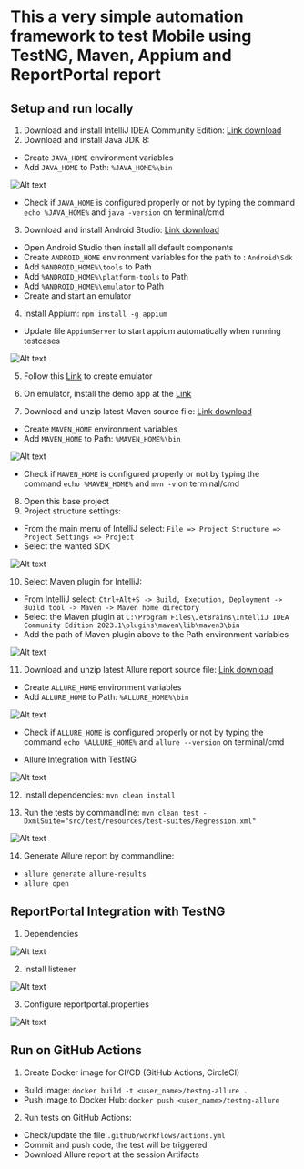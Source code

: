 # This a very simple automation framework to test Mobile using TestNG, Maven, Appium and ReportPortal report

## Setup and run locally
1. Download and install IntelliJ IDEA Community Edition: [Link download](https://www.jetbrains.com/idea/download/download-thanks.html?platform=windows&code=IIC)
2. Download and install Java JDK 8:
- Create `JAVA_HOME` environment variables
- Add `JAVA_HOME` to Path: `%JAVA_HOME%\bin`

![Alt text](./assets/JavaHome.png?raw=true "JAVA_HOME")

- Check if `JAVA_HOME` is configured properly or not by typing the command `echo %JAVA_HOME%` and `java -version` on terminal/cmd

3.  Download and install Android Studio: [Link download](https://developer.android.com/studio)
- Open Android Studio then install all default components
- Create `ANDROID_HOME` environment variables for the path to : `Android\Sdk`
- Add `%ANDROID_HOME%\tools` to Path
- Add `%ANDROID_HOME%\platform-tools` to Path
- Add `%ANDROID_HOME%\emulator` to Path
- Create and start an emulator

4. Install Appium: `npm install -g appium`
- Update file `AppiumServer` to start appium automatically when running testcases

![Alt text](./assets/AutoStartAppium.png?raw=true "AutoStartAppium")


5. Follow this [Link](https://developer.android.com/studio/run/managing-avds) to create emulator

6. On emulator, install the demo app at the [Link](https://github.com/webdriverio/native-demo-app/releases/download/v0.4.0/Android-NativeDemoApp-0.4.0.apk)

7. Download and unzip latest Maven source file: [Link download](https://dlcdn.apache.org/maven/maven-3)
- Create `MAVEN_HOME` environment variables
- Add `MAVEN_HOME` to Path: `%MAVEN_HOME%\bin`

![Alt text](./assets/MavenHome.png?raw=true "MAVEN_HOME")

- Check if `MAVEN_HOME` is configured properly or not by typing the command `echo %MAVEN_HOME%` and `mvn -v` on terminal/cmd

8. Open this base project
9. Project structure settings:
- From the main menu of IntelliJ select: `File => Project Structure => Project Settings => Project`
- Select the wanted SDK

![Alt text](./assets/ProjectSetings.png?raw=true "ProjectSetings")

10. Select Maven plugin for IntelliJ:
- From IntelliJ select: `Ctrl+Alt+S -> Build, Execution, Deployment -> Build tool -> Maven -> Maven home directory`
- Select the Maven plugin at `C:\Program Files\JetBrains\IntelliJ IDEA Community Edition 2023.1\plugins\maven\lib\maven3\bin`
- Add the path of Maven plugin above to the Path environment variables

![Alt text](./assets/MavenPlugins.png?raw=true "MavenPlugins")

11. Download and unzip latest Allure report source file: [Link download](https://repo.maven.apache.org/maven2/io/qameta/allure/allure-commandline/)
- Create `ALLURE_HOME` environment variables
- Add `ALLURE_HOME` to Path: `%ALLURE_HOME%\bin`

![Alt text](./assets/AllureHome.png?raw=true "ALLURE_HOME")

- Check if `ALLURE_HOME` is configured properly or not by typing the command `echo %ALLURE_HOME%` and `allure --version` on terminal/cmd

- Allure Integration with TestNG

![Alt text](./assets/Allure_Config.png?raw=true "Allure_Config")

12. Install dependencies: `mvn clean install`

13. Run the tests by commandline: `mvn clean test -DxmlSuite="src/test/resources/test-suites/Regression.xml"`

![Alt text](./assets/ExecuteTest.png?raw=true "ExecuteTest")

14. Generate Allure report by commandline:
- `allure generate allure-results`
- `allure open`

## ReportPortal Integration with TestNG
1. Dependencies

![Alt text](./assets/Dependencies.png?raw=true "Dependencies")

2. Install listener

![Alt text](./assets/Listener.png?raw=true "Listener")

3. Configure reportportal.properties

![Alt text](./assets/Properties.png?raw=true "Properties")


## Run on GitHub Actions
1. Create Docker image for CI/CD (GitHub Actions, CircleCI)
- Build image: `docker build -t <user_name>/testng-allure .`
- Push image to Docker Hub: `docker push <user_name>/testng-allure`
2. Run tests on GitHub Actions:
- Check/update the file `.github/workflows/actions.yml`
- Commit and push code, the test will be triggered
- Download Allure report at the session Artifacts

